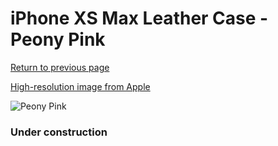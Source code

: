 # iPhone XS Max Leather Case - Peony Pink

[Return to previous page](/iphone_x)

[High-resolution image from Apple](https://store.storeimages.cdn-apple.com/8756/as-images.apple.com/is/MTEX2?wid=4500&hei=4500&fmt=png)

<div style="width: 384px"><img src="/everyphone/MTEX2.png" alt="Peony Pink"></div>

### Under construction
